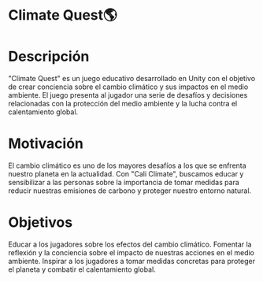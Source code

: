 # Climate Quest🌎
# Descripción
"Climate Quest" es un juego educativo desarrollado en Unity con el objetivo de crear conciencia sobre el cambio climático y sus impactos en el medio ambiente. El juego presenta al jugador una serie de desafíos y decisiones relacionadas con la protección del medio ambiente y la lucha contra el calentamiento global.

# Motivación
El cambio climático es uno de los mayores desafíos a los que se enfrenta nuestro planeta en la actualidad. Con "Cali Climate", buscamos educar y sensibilizar a las personas sobre la importancia de tomar medidas para reducir nuestras emisiones de carbono y proteger nuestro entorno natural.

# Objetivos
Educar a los jugadores sobre los efectos del cambio climático. Fomentar la reflexión y la conciencia sobre el impacto de nuestras acciones en el medio ambiente. Inspirar a los jugadores a tomar medidas concretas para proteger el planeta y combatir el calentamiento global.
